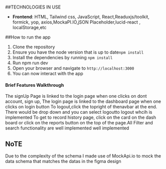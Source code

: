 <br />

<!-- INSTRUCTION ON HOW TO USE THE APP -->

##TECHNOLOGIES IN USE

- **Frontend**: HTML, Tailwind css, JavaScript, React,Readuxjs/toolkit, formick, yop, axios,MockaPI.IO,jSON Placeholder,lucid-react , localStorage,etc

<!--  -->

##How to run the app

1. Clone the repository
2. Ensure you have the node version that is up to date`npm install`
3. Install the dependencies by running `npm install`
4. Run npm run dev
5. Open your browser and navigate to `http://localhost:3000`
6. You can now interact with the app

#### Brief Features Walkthrough

The signUp Page is linked to the login page when one clicks on dont account, sign up,
The login page is linked to the dashboard page when one clicks on login button
To logout,click the topright of thenavbar at the end. There would be drop down and you can select logoutto logout whcih is implemented
To get to record history page, click on the card on the dash
board or click on the reports button on the top of the page.All Filter and search functionality are well implemented well implemented

## NoTE

Due to the complexity of the schema I made use of
MockApi.io to mock the data schema that matches the datas in the figma design
